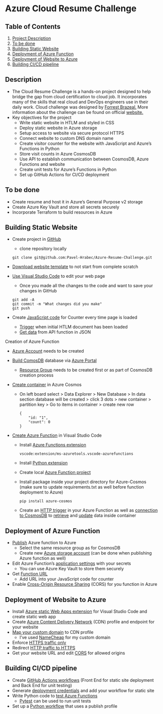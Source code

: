 # Azure Cloud Resume Challenge

## Table of Contents
1. [Project Description](#introduction)
2. [To be done](#next)
3. [Building Static Website](#buildsite)
4. [Deployment of Azure Function](#DAzureFunction)
5. [Deployment of Website to Azure](#DWebsiteAzure)
6. [Building CI/CD pipeline](#CI/CD)

## Description <a name="introduction"></a>

- The Cloud Resume Challenge is a hands-on project designed to help bridge the gap from cloud certification to cloud job. It incorporates many of the skills that real cloud and DevOps engineers use in their daily work. Cloud challenge was designed by [Forrest Brazeal.](https://forrestbrazeal.com/) More information about the challenge can be found on official [website.](https://cloudresumechallenge.dev/)
- Key objectives for the project
    - Write static website in HTLM and styled in CSS
    - Deploy static website in Azure storage
    - Setup access to website via secure protocol HTTPS
    - Connect website to custom DNS domain name
    - Create visitor counter for the website with JavaScript and Azure’s Functions in Python
    - Store visit counts in Azure CosmosDB
    - Use API to establish communication between CosmosDB, Azure Functions and website
    - Create unit tests for Azure’s Functions in Python
    - Set up GitHub Actions for CI/CD deployment

## To be done <a name="next"></a>

- Create resume and host it in Azure’s General Purpose v2 storage
- Create Azure Key Vault and store all secrets securely
- Incorporate Terraform to build resources in Azure

## Building Static Website <a name="buildsite"></a>

- Create project in [GitHub](https://github.com/join)
    - clone repository locally
    
    ```
    git clone git@github.com:Pavel-Hrabec/Azure-Resume-Challenge.git
    ```
    
- [Download website template](https://www.styleshout.com/) to not start from complete scratch
- [Use Visual Studio Code](https://code.visualstudio.com/) to edit your web page
    - Once you made all the changes to the code and want to save your changes in GitHub
    
    ```
    git add -A
    git commit -m "What changes did you make"
    git push
    ```
    
- Create [JavaScript code](https://www.digitalocean.com/community/tutorials/how-to-use-the-javascript-fetch-api-to-get-data) for Counter every time page is loaded
    - [Trigger](https://developer.mozilla.org/en-US/docs/Web/API/Document/DOMContentLoaded_event) when initial HTLM document has been loaded
    - [Get data](https://developer.mozilla.org/en-US/docs/Web/API/Fetch_API/Using_Fetch) from API function in JSON

Creation of Azure Function

- [Azure Account](https://azure.microsoft.com/en-us/free) needs to be created
- [Build ComosDB](https://docs.microsoft.com/en-us/azure/cosmos-db/sql/create-cosmosdb-resources-portal) database via [Azure Portal](https://portal.azure.com/?quickstart=true#home)
    - [Resource Group](https://azuresdkdocs.blob.core.windows.net/$web/python/azure-cosmos/4.2.0/index.html#query-the-database) needs to be created first or as part of CosmosDB creation process
- [Create container](https://docs.microsoft.com/en-us/azure/cosmos-db/sql/how-to-create-container) in Azure Cosmos
    - On left board select > Data Explorer > New Database > In data section database will be created > click 3 dots > new container > partition key </id> > Go to items in container > create new row
        
        ```
        {
        	"id: "1",
        	"count": 0
        }
        ```
        
- [Create Azure Function](https://docs.microsoft.com/en-us/azure/azure-functions/functions-develop-vs-code?tabs=csharp) in Visual Studio Code
    - Install [Azure Functions extension](https://marketplace.visualstudio.com/items?itemName=ms-azuretools.vscode-azurefunctions)
        
        ```
        vscode:extension/ms-azuretools.vscode-azurefunctions
        ```
        
    - Install [Python extension](https://code.visualstudio.com/docs/python/python-tutorial)
    - Create local [Azure Function project](https://docs.microsoft.com/en-us/azure/azure-functions/create-first-function-vs-code-python)
    - Install package inside your project directory for Azure-Cosmos (make sure to update requirements.txt as well before function deployment to Azure)
        
        ```
        pip install azure-cosmos
        ```
        
    - Create an [HTTP trigger](https://docs.microsoft.com/en-us/azure/azure-functions/functions-reference-python?tabs=asgi%2Cazurecli-linux%2Capplication-level#http-trigger-and-bindings) in your Azure Function as well as [connection to CosmosDB](https://azuresdkdocs.blob.core.windows.net/$web/python/azure-cosmos/4.2.0/index.html) to [retrieve](https://azuresdkdocs.blob.core.windows.net/$web/python/azure-cosmos/4.2.0/index.html#query-the-database) and [update](https://github.com/Azure/azure-sdk-for-python/blob/main/sdk/cosmos/azure-cosmos/samples/examples.py) data inside container

## Deployment of Azure Function <a name="DAzureFunction"></a>

- [Publish](https://azuresdkdocs.blob.core.windows.net/$web/python/azure-cosmos/4.2.0/index.html#query-the-database) Azure function to Azure
    - Select the same resource group as for CosmosDB
    - Create new [Azure storage account](https://azuresdkdocs.blob.core.windows.net/$web/python/azure-cosmos/4.2.0/index.html#query-the-database) (can be done when publishing Azure function as well)
- Edit Azure Function’s [application settings](https://azuresdkdocs.blob.core.windows.net/$web/python/azure-cosmos/4.2.0/index.html#query-the-database) with your secrets
    - You can use Azure Key Vault to store them securely
- Get [Function URL](https://microsoftlearning.github.io/AZ-900T0x-MicrosoftAzureFundamentals/Instructions/Walkthroughs/08-Implement%20Azure%20Functions.html)
    - Add URL into your JavaScript code for counter
- Enable [Cross-Origin Resource Sharing](https://docs.microsoft.com/en-us/azure/azure-functions/functions-how-to-use-azure-function-app-settings?tabs=portal#cors) (CORS) for you function in Azure

## Deployment of Website to Azure <a name="DWebsiteAzure"></a>

- Install [Azure static Web Apps extension](https://docs.microsoft.com/en-us/azure/static-web-apps/getting-started?tabs=vanilla-javascript#install-azure-static-web-apps-extension) for Visual Studio Code and create static web app
- Create [Azure Content Delivery Network](https://docs.microsoft.com/en-us/azure/cdn/cdn-create-new-endpoint) (CDN) profile and endpoint for your website
- [Map your custom domain](https://docs.microsoft.com/en-us/azure/cdn/cdn-map-content-to-custom-domain?tabs=azure-dns%2Cazure-portal%2Cazure-portal-cleanup) to CDN profile
    - I’ve used [NameCheap](https://www.namecheap.com/) for my custom domain
- Enforce [HTTPS traffic only](https://stackoverflow.com/questions/39244265/azure-web-app-redirect-http-to-https)
- Redirect [HTTP traffic to HTTPS](https://stackoverflow.com/questions/39244265/azure-web-app-redirect-http-to-https)
- Get your website URL and edit [CORS](https://docs.microsoft.com/en-us/azure/azure-functions/functions-how-to-use-azure-function-app-settings?tabs=portal#cors) for allowed origins

## Building CI/CD pipeline <a name="CI/CD"></a>

- Create [GitHub Actions workflows](https://docs.github.com/en/actions/quickstart) (Front End for static site deployment and Back End for unit testing)
- Generate [deployment credentials](https://docs.microsoft.com/en-us/azure/storage/blobs/storage-blobs-static-site-github-actions?tabs=userlevel#generate-deployment-credentials) and add your workflow for static site
- Write Python code to [test Azure Functions](https://docs.microsoft.com/en-us/azure/azure-functions/functions-reference-python?tabs=asgi%2Cazurecli-linux%2Capplication-level#unit-testing)
    - [Pytest](https://docs.pytest.org/en/6.2.x/getting-started.html) can be used to run unit tests
- Set up a [Python workflow](https://docs.microsoft.com/en-us/azure/azure-functions/functions-how-to-github-actions?tabs=python#deploy-the-function-app) that uses a publish profile
